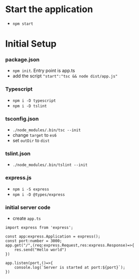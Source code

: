 # Start the application
- `npm start`

# Initial Setup
### package.json
- `npm init`. Entry point is app.ts
- add the script `"start":"tsc && node dist/app.js"`

### Typescript
- `npm i -D typescript`
- `npm i -D tslint`

### tsconfig.json
- `./node_modules/.bin/tsc --init`
- change `target` to `es6`
- set `outDir` to `dist`

### tslint.json
- `./node_modules/.bin/tslint --init`

### express.js
- `npm i -S express`
- `npm i -D @types/express`

### initial server code
- create `app.ts`
```
import express from 'express';

const app:express.Application = express();
const port:number = 3000;
app.get("/",(req:express.Request,res:express.Response)=>{
    res.send("Hello world")
})

app.listen(port,()=>{
    console.log(`Server is started at port:${port}`);
})
```